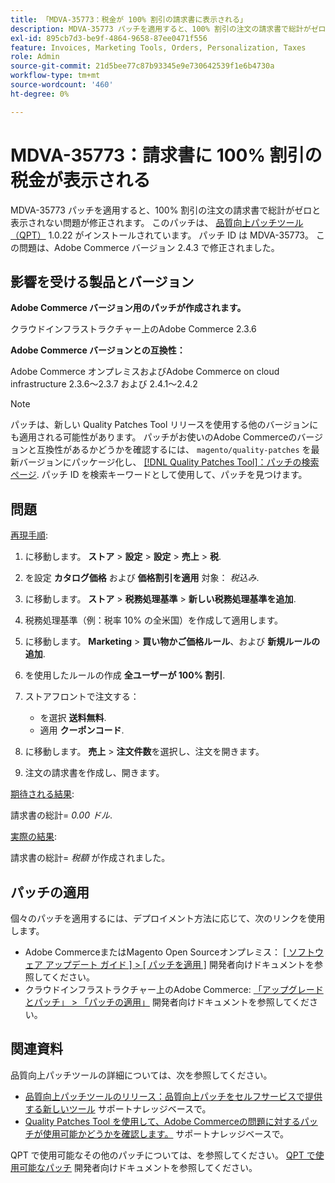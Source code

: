 ```yaml
---
title: 「MDVA-35773：税金が 100% 割引の請求書に表示される」
description: MDVA-35773 パッチを適用すると、100% 割引の注文の請求書で総計がゼロと表示されない問題が修正されます。 このパッチは、[Quality Patches Tool （QPT） ] （/help/announcements/adobe-commerce-announcements/magento-quality-patches-released-new-tool-to-self-serve-quality-patches.md） 1.0.22 がインストールされている場合に利用できます。 パッチ ID は MDVA-35773。 この問題は、Adobe Commerce バージョン 2.4.3 で修正されました。
exl-id: 895cb7d3-be9f-4864-9658-87ee0471f556
feature: Invoices, Marketing Tools, Orders, Personalization, Taxes
role: Admin
source-git-commit: 21d5bee77c87b93345e9e730642539f1e6b4730a
workflow-type: tm+mt
source-wordcount: '460'
ht-degree: 0%

---
```


# MDVA-35773：請求書に 100% 割引の税金が表示される

MDVA-35773 パッチを適用すると、100% 割引の注文の請求書で総計がゼロと表示されない問題が修正されます。 このパッチは、 [品質向上パッチツール（QPT）](/help/announcements/adobe-commerce-announcements/magento-quality-patches-released-new-tool-to-self-serve-quality-patches.md) 1.0.22 がインストールされています。 パッチ ID は MDVA-35773。 この問題は、Adobe Commerce バージョン 2.4.3 で修正されました。

## 影響を受ける製品とバージョン

**Adobe Commerce バージョン用のパッチが作成されます。**

クラウドインフラストラクチャー上のAdobe Commerce 2.3.6

**Adobe Commerce バージョンとの互換性：**

Adobe Commerce オンプレミスおよびAdobe Commerce on cloud infrastructure 2.3.6～2.3.7 および 2.4.1～2.4.2

>[!NOTE]
>
>パッチは、新しい Quality Patches Tool リリースを使用する他のバージョンにも適用される可能性があります。 パッチがお使いのAdobe Commerceのバージョンと互換性があるかどうかを確認するには、 `magento/quality-patches` を最新バージョンにパッケージ化し、 [[!DNL Quality Patches Tool]：パッチの検索ページ](https://devdocs.magento.com/quality-patches/tool.html#patch-grid). パッチ ID を検索キーワードとして使用して、パッチを見つけます。

## 問題

<u>再現手順</u>:

1. に移動します。 **ストア** > **設定** > **設定** > **売上** > **税**.
1. を設定 **カタログ価格** および **価格割引を適用** 対象： *税込み*.
1. に移動します。 **ストア** > **税務処理基準** > **新しい税務処理基準を追加**.
1. 税務処理基準（例：税率 10% の全米国）を作成して適用します。
1. に移動します。 **Marketing** > **買い物かご価格ルール**、および **新規ルールの追加**.
1. を使用したルールの作成 **全ユーザーが 100% 割引**.
1. ストアフロントで注文する：

   * を選択 **送料無料**.
   * 適用 **クーポンコード**.

1. に移動します。 **売上** > **注文件数**&#x200B;を選択し、注文を開きます。
1. 注文の請求書を作成し、開きます。

<u>期待される結果</u>:

請求書の総計= *0.00 ドル*.

<u>実際の結果</u>:

請求書の総計= *税額* が作成されました。

## パッチの適用

個々のパッチを適用するには、デプロイメント方法に応じて、次のリンクを使用します。

* Adobe CommerceまたはMagento Open Sourceオンプレミス： [[ ソフトウェア アップデート ガイド ] > [ パッチを適用 ]](https://devdocs.magento.com/guides/v2.4/comp-mgr/patching/mqp.html) 開発者向けドキュメントを参照してください。
* クラウドインフラストラクチャー上のAdobe Commerce: [「アップグレードとパッチ」 > 「パッチの適用」](https://devdocs.magento.com/cloud/project/project-patch.html) 開発者向けドキュメントを参照してください。

## 関連資料

品質向上パッチツールの詳細については、次を参照してください。

* [品質向上パッチツールのリリース：品質向上パッチをセルフサービスで提供する新しいツール](/help/announcements/adobe-commerce-announcements/magento-quality-patches-released-new-tool-to-self-serve-quality-patches.md) サポートナレッジベースで。
* [Quality Patches Tool を使用して、Adobe Commerceの問題に対するパッチが使用可能かどうかを確認します。](/help/support-tools/patches-available-in-qpt-tool/check-patch-for-magento-issue-with-magento-quality-patches.md) サポートナレッジベースで。

QPT で使用可能なその他のパッチについては、を参照してください。 [QPT で使用可能なパッチ](https://devdocs.magento.com/quality-patches/tool.html#patch-grid) 開発者向けドキュメントを参照してください。
